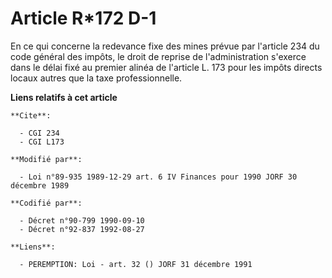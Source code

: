 # Article R*172 D-1

En ce qui concerne la redevance fixe des mines prévue par l'article 234 du code général des impôts, le droit de reprise de
l'administration s'exerce dans le délai fixé au premier alinéa de l'article L. 173 pour les impôts directs locaux autres que
la taxe professionnelle.

**Liens relatifs à cet article**

	**Cite**:

	  - CGI 234
	  - CGI L173

	**Modifié par**:

	  - Loi n°89-935 1989-12-29 art. 6 IV Finances pour 1990 JORF 30 décembre 1989

	**Codifié par**:

	  - Décret n°90-799 1990-09-10
	  - Décret n°92-837 1992-08-27

	**Liens**:

	  - PEREMPTION: Loi - art. 32 () JORF 31 décembre 1991
